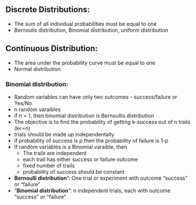 ## Discrete Distributions:
 - The sum of all individual probabilities must be equal to one
 - Bernoulis distribution, Binomial distribution, uniform distribution
## Continuous Distribution:
 - The area under the probability curve must be equal to one
 - Normal distribution

### Binomial distribution:
- Random variables can have only two outcomes  - success/failure or Yes/No
- n random varaibles
- if n = 1, then binomial distribution is Bernoullis distribution
- The objective is to find the probability of getting k-success out of n trails (k<=n)
- trials should be made up independentally
- if probability of success is p then the probability of failure is 1-p
- If random variables is a Binomial varaible, then
   - The trails are independent
   - each trail has either success or failure outcome
   - fixed number of trails
   - probability of success should be constant
- **Bernoulli distribution**”: One trial or experiment with outcome “success” or “failure”
- ”**Binomial distribution**”: n independent trials, each with outcome “success” or “failure”
  
